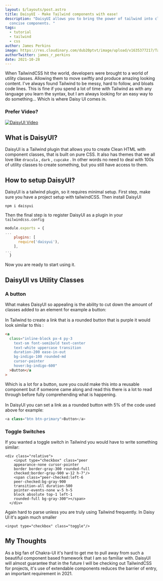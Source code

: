 ```yaml
---
layout: $/layouts/post.astro
title: DaisyUI - Make Tailwind components with ease!
description: "DaisyUI allows you to bring the power of tailwind into clean
  concise components. "
tags:
  - tutorial
  - tailwind
  - css
author: James Perkins
image: https://res.cloudinary.com/dub20ptvt/image/upload/v1635377217/Tailwind_uryoth.jpg
authorTwitter: james_r_perkins
date: 2021-10-28
---
```


When TailwindCSS hit the world, developers were brought to a world of utility classes. Allowing them to move swiftly and produce amazing looking content. I've always found Tailwind to be messy, hard to follow, and bloats code lines. This is fine if you spend a lot of time with Tailwind as with any language you learn the syntax, but I am always looking for an easy way to do something... Which is where Daisy UI comes in.

### Prefer Video?

[![DaisyUI Video ](https://img.youtube.com/vi/hM9fENyAquM/maxresdefault.jpg)](https://www.youtube.com/watch?v=hM9fENyAquM) 


## What is DaisyUI?

DaisyUI is a Tailwind plugin that allows you to create Clean HTML with component classes, that is built on pure CSS. It also has themes that we all love like `dracula` , `dark` , `cupcake` . In other words no need to deal with 100s of utility classes to create something, but you still have access to them.

## How to setup DaisyUI?

DaisyUI is a tailwind plugin, so it requires minimal setup. First step, make sure you have a project setup with tailwindCSS. Then install DaisyUI

```shell
npm i daisyui
```

Then the final step is to register DaisyUI as a plugin in your `tailwindcss.config`

```javascript
module.exports = {
...
    plugins: [
      require('daisyui'),
    ],
...
  }
```

Now you are ready to start using it.

## DaisyUI vs Utility Classes

### A button

What makes DaisyUI so appealing is the ability to cut down the amount of classes added to an element for example a button:\
\
In Tailwind to create a link that is a rounded button that is purple it would look similar to this :

```html
<a
  class="inline-block px-4 py-3
    text-sm font-semibold text-center
    text-white uppercase transition
    duration-200 ease-in-out
    bg-indigo-100 rounded-md
    cursor-pointer
    hover:bg-indigo-600"
  >Button</a
>
```

Which is a lot for a button, sure you could make this into a reusable component but if someone came along and read this there is a lot to read through before fully comprehending what is happening. \
\
In DaisyUI you can set a link as a rounded button with 5% of the code used above for example:

```javascript
<a class="btn btn-primary">Button</a>
```

### Toggle Switches

If you wanted a toggle switch in Tailwind you would have to write something similar:

```
<div class="relative">
    <input type="checkbox" class="peer
    appearance-none cursor-pointer
    border border-gray-300 rounded-full
    checked:border-gray-900 w-12 h-7"/>
    <span class="peer-checked:left-6
    peer-checked:bg-gray-900
    transition-all duration-500
    pointer-events-none w-5 h-5
    block absolute top-1 left-1
    rounded-full bg-gray-300"></span>
  </div>
```

Again hard to parse unless you are truly using Tailwind frequently. In Daisy UI it's again much smaller

```
<input type="checkbox" class="toggle"/>

```

## My Thoughts

As a big fan of Chakra-UI it's hard to get me to pull away from such a beautiful component based framework that I am so familiar with. DaisyUI will almost guarantee that in the future I will be checking out TailwindCSS for projects, it's use of extendable components reduces the barrier of entry, an important requirement in 2021.

